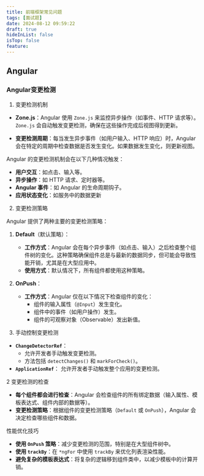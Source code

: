 ```yaml
---
title: 前端框架常见问题
tags: [面试题]
date: 2024-08-12 09:59:22
draft: true
hideInList: false
isTop: false
feature: 
---
```

## Angular

### Angular变更检测


1. 变更检测机制

- **Zone.js**：Angular 使用 `Zone.js` 来监控异步操作（如事件、HTTP 请求等）。`Zone.js` 会自动触发变更检测，确保在这些操作完成后视图得到更新。
    
- **变更检测周期**：每当发生异步事件（如用户输入、HTTP 响应）时，Angular 会在特定的周期中检查数据是否发生变化。如果数据发生变化，则更新视图。
    
Angular 的变更检测机制会在以下几种情况触发：

- **用户交互**：如点击、输入等。
- **异步操作**：如 HTTP 请求、定时器等。
- **Angular 事件**：如 Angular 的生命周期钩子。
- **应用状态变化**：如服务中的数据更新

2. 变更检测策略

Angular 提供了两种主要的变更检测策略：

1. **Default**（默认策略）：
    
    - **工作方式**：Angular 会在每个异步事件（如点击、输入）之后检查整个组件树的变化。这种策略确保组件总是与最新的数据同步，但可能会导致性能开销，尤其是在大型应用中。
    - **使用方式**：默认情况下，所有组件都使用这种策略。
2. **OnPush**：
    
    - **工作方式**：Angular 仅在以下情况下检查组件的变化：
        - 组件的输入属性（`@Input`）发生变化。
        - 组件中的事件（如用户操作）发生。
        - 组件的可观察对象（Observable）发出新值。


 3. 手动控制变更检测

- **`ChangeDetectorRef`**：    
    - 允许开发者手动触发变更检测。
    - 方法包括 `detectChanges()` 和 `markForCheck()`。
- **`ApplicationRef`**：
	允许开发者手动触发整个应用的变更检测。


2 变更检测的检查

- **每个组件都会进行检查**：Angular 会检查组件的所有绑定数据（输入属性、模板表达式、组件内部的数据等）。
- **变更检测策略**：根据组件的变更检测策略（`Default` 或 `OnPush`），Angular 会决定检查哪些组件和数据。


性能优化技巧

- **使用 `OnPush` 策略**：减少变更检测的范围，特别是在大型组件树中。
- **使用 `trackBy`**：在 `*ngFor` 中使用 `trackBy` 来优化列表渲染性能。
- **避免复杂的模板表达式**：将复杂的逻辑移到组件类中，以减少模板中的计算开销。

